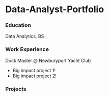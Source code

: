 # Data-Analyst-Portfolio

### Education
Data Analytics, BS

### Work Experience
Dock Master @ Newburyport Yacht Club
- Big impact project 1!
- Big impact project 2!

### Projects
